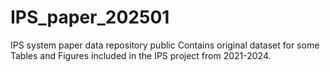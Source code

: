 # IPS_paper_202501
IPS system paper data repository public
Contains original dataset for some Tables and Figures included in the IPS project from 2021-2024. 
